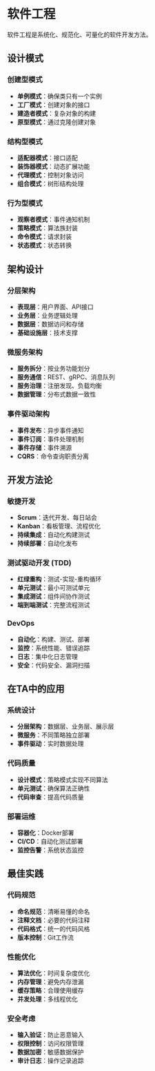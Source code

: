 # 软件工程

软件工程是系统化、规范化、可量化的软件开发方法。

## 设计模式

### 创建型模式
- **单例模式**：确保类只有一个实例
- **工厂模式**：创建对象的接口
- **建造者模式**：复杂对象的构建
- **原型模式**：通过克隆创建对象

### 结构型模式
- **适配器模式**：接口适配
- **装饰器模式**：动态扩展功能
- **代理模式**：控制对象访问
- **组合模式**：树形结构处理

### 行为型模式
- **观察者模式**：事件通知机制
- **策略模式**：算法族封装
- **命令模式**：请求封装
- **状态模式**：状态转换

## 架构设计

### 分层架构
- **表现层**：用户界面、API接口
- **业务层**：业务逻辑处理
- **数据层**：数据访问和存储
- **基础设施层**：技术支撑

### 微服务架构
- **服务拆分**：按业务功能划分
- **服务通信**：REST、gRPC、消息队列
- **服务治理**：注册发现、负载均衡
- **数据管理**：分布式数据一致性

### 事件驱动架构
- **事件发布**：异步事件通知
- **事件订阅**：事件处理机制
- **事件存储**：事件溯源
- **CQRS**：命令查询职责分离

## 开发方法论

### 敏捷开发
- **Scrum**：迭代开发、每日站会
- **Kanban**：看板管理、流程优化
- **持续集成**：自动化构建测试
- **持续部署**：自动化发布

### 测试驱动开发 (TDD)
- **红绿重构**：测试-实现-重构循环
- **单元测试**：最小可测试单元
- **集成测试**：组件间协作测试
- **端到端测试**：完整流程测试

### DevOps
- **自动化**：构建、测试、部署
- **监控**：系统性能、错误追踪
- **日志**：集中化日志管理
- **安全**：代码安全、漏洞扫描

## 在TA中的应用

### 系统设计
- **分层架构**：数据层、业务层、展示层
- **微服务**：不同策略独立部署
- **事件驱动**：实时数据处理

### 代码质量
- **设计模式**：策略模式实现不同算法
- **单元测试**：确保算法正确性
- **代码审查**：提高代码质量

### 部署运维
- **容器化**：Docker部署
- **CI/CD**：自动化测试部署
- **监控告警**：系统状态监控

## 最佳实践

### 代码规范
- **命名规范**：清晰易懂的命名
- **注释文档**：必要的代码注释
- **代码格式**：统一的代码风格
- **版本控制**：Git工作流

### 性能优化
- **算法优化**：时间复杂度优化
- **内存管理**：避免内存泄漏
- **缓存策略**：合理使用缓存
- **并发处理**：多线程优化

### 安全考虑
- **输入验证**：防止恶意输入
- **权限控制**：访问权限管理
- **数据加密**：敏感数据保护
- **审计日志**：操作记录追踪 